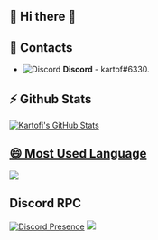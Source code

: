 ## 🌌 Hi there 👋

## 📖 Contacts
- ![Discord](https://i.imgur.com/002xgns.png) __Discord__ - kartof#6330.

## ⚡ Github Stats
<a href="https://github.com/anuraghazra/github-readme-stats">
  <img align="center" src="https://github-readme-stats.anuraghazra1.vercel.app/api?username=Kartofi&show_icons=true&include_all_commits=true&theme=radical" alt="Kartofi's  GitHub Stats" />

## 😄 Most Used Language
<a href="https://github.com/anuraghazra/github-readme-stats">
  <!-- Change the `github-readme-stats.anuraghazra1.vercel.app` to `github-readme-stats.vercel.app`  -->
  <img align="center" src="https://github-readme-stats.anuraghazra1.vercel.app/api/top-langs/?username=Kartofi&layout=compact&theme=radical" />
</a>

 
## Discord RPC
[![Discord Presence](https://dutchman.gq/presense/537954743998349315)](https://discord.com/users/537954743998349315?)
  <img src="https://dutchman.gq/presense/537954743998349315">
  

